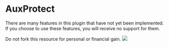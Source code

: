 # AuxProtect
There are many features in this plugin that have not yet been implemented. If you choose to use these features, you will receive no support for them. 

Do not fork this resource for personal or financial gain.
[![](https://jitpack.io/v/Heliosares/AuxProtect.svg)](https://jitpack.io/#Heliosares/AuxProtect)
